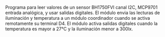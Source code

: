 Programa para leer valores de un sensor BH1750FVI canal I2C, MCP9701 entrada analógica, y usar salidas digitales.
El módulo envia las lecturas de iluminación y temperatura a un módulo coordinador cuando se activa remotamente su terminal D4.
El módulo activa salidas digitales cuando la temperatura es mayor a 27°C y la iluminación menor a 300lx.
